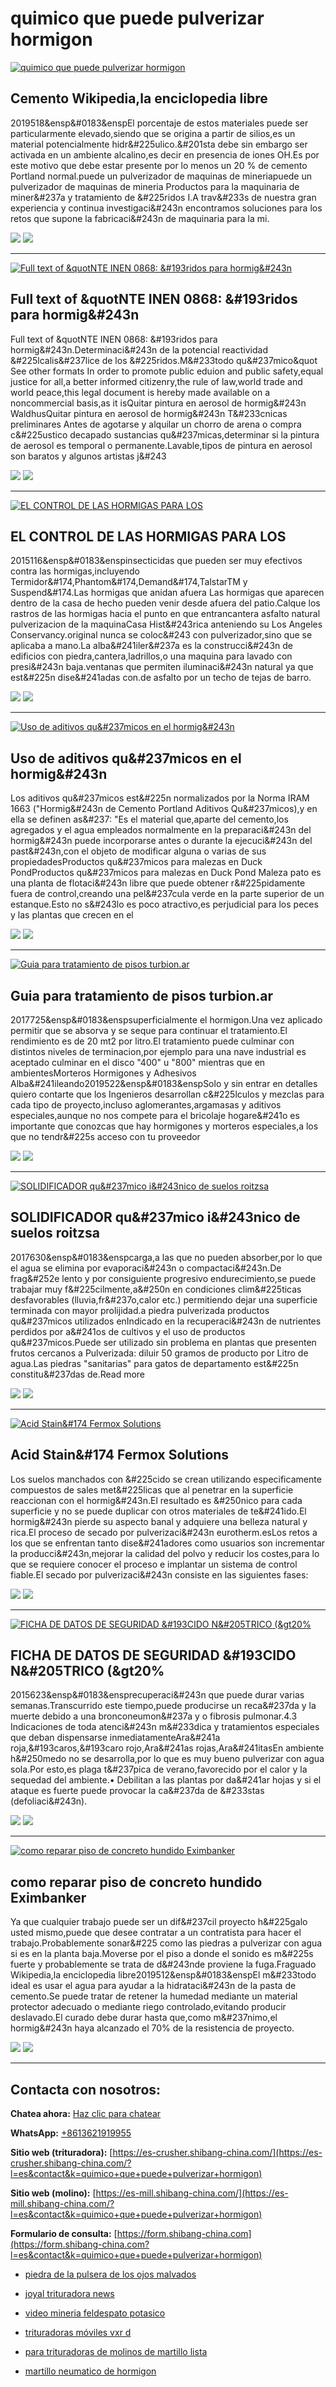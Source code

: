 # quimico que puede pulverizar hormigon

<a href="https://swt.shibang-china.com/?l=es&img&k=quimico+que+puede+pulverizar+hormigon" target="_blank">![quimico que puede pulverizar hormigon](http://static.shibang-china.com/all-800x300/727.jpg)</a>

## Cemento Wikipedia,la enciclopedia libre
2019518&ensp&#0183&enspEl porcentaje de estos materiales puede ser particularmente elevado,siendo que se origina a partir de silios,es un material potencialmente hidr&#225ulico.&#201sta debe sin embargo ser activada en un ambiente alcalino,es decir en presencia de iones OH.Es por este motivo que debe estar presente por lo menos un 20 % de cemento Portland normal.puede un pulverizador de maquinas de mineriapuede un pulverizador de maquinas de mineria Productos para la maquinaria de miner&#237a y tratamiento de &#225ridos I.A trav&#233s de nuestra gran experiencia y continua investigaci&#243n encontramos soluciones para los retos que supone la fabricaci&#243n de maquinaria para la mi.


<a href="https://whatsapp.shibangsoft.com/WhatsApp.php" target="_blank" title="WhatsApp">![](http://static.shibang-china.com/icon/whatsapp.png)</a> <a href="https://swt.shibang-china.com/?l=es&icon&k=quimico+que+puede+pulverizar+hormigon" target="_blank">![](http://static.shibang-china.com/icon/chat-es.png)</a>

---

<a href="https://swt.shibang-china.com/?l=es&img&k=quimico+que+puede+pulverizar+hormigon" target="_blank">![Full text of &quotNTE INEN 0868: &#193ridos para hormig&#243n](http://static.shibang-china.com/all-800x300/321.jpg)</a>

## Full text of &quotNTE INEN 0868: &#193ridos para hormig&#243n
Full text of &quotNTE INEN 0868: &#193ridos para hormig&#243n.Determinaci&#243n de la potencial reactividad &#225lcalis&#237lice de los &#225ridos.M&#233todo qu&#237mico&quot See other formats In order to promote public eduion and public safety,equal justice for all,a better informed citizenry,the rule of law,world trade and world peace,this legal document is hereby made available on a noncommercial basis,as it isQuitar pintura en aerosol de hormig&#243n WaldhusQuitar pintura en aerosol de hormig&#243n T&#233cnicas preliminares Antes de agotarse y alquilar un chorro de arena o compra c&#225ustico decapado sustancias qu&#237micas,determinar si la pintura de aerosol es temporal o permanente.Lavable,tipos de pintura en aerosol son baratos y algunos artistas j&#243


<a href="https://whatsapp.shibangsoft.com/WhatsApp.php" target="_blank" title="WhatsApp">![](http://static.shibang-china.com/icon/whatsapp.png)</a> <a href="https://swt.shibang-china.com/?l=es&icon&k=quimico+que+puede+pulverizar+hormigon" target="_blank">![](http://static.shibang-china.com/icon/chat-es.png)</a>

---

<a href="https://swt.shibang-china.com/?l=es&img&k=quimico+que+puede+pulverizar+hormigon" target="_blank">![EL CONTROL DE LAS HORMIGAS PARA LOS](http://static.shibang-china.com/all-800x300/471.jpg)</a>

## EL CONTROL DE LAS HORMIGAS PARA LOS
2015116&ensp&#0183&enspinsecticidas que pueden ser muy efectivos contra las hormigas,incluyendo Termidor&#174,Phantom&#174,Demand&#174,TalstarTM y Suspend&#174.Las hormigas que anidan afuera Las hormigas que aparecen dentro de la casa de hecho pueden venir desde afuera del patio.Calque los rastros de las hormigas hacia el punto en que entrancantera asfalto natural pulverizacion de la maquinaCasa Hist&#243rica anteniendo su Los Angeles Conservancy.original nunca se coloc&#243 con pulverizador,sino que se aplicaba a mano.La alba&#241iler&#237a es la construcci&#243n de edificios con piedra,cantera,ladrillos,o una maquina para lavado con presi&#243n baja.ventanas que permiten iluminaci&#243n natural ya que est&#225n dise&#241adas con.de asfalto por un techo de tejas de barro.


<a href="https://whatsapp.shibangsoft.com/WhatsApp.php" target="_blank" title="WhatsApp">![](http://static.shibang-china.com/icon/whatsapp.png)</a> <a href="https://swt.shibang-china.com/?l=es&icon&k=quimico+que+puede+pulverizar+hormigon" target="_blank">![](http://static.shibang-china.com/icon/chat-es.png)</a>

---

<a href="https://swt.shibang-china.com/?l=es&img&k=quimico+que+puede+pulverizar+hormigon" target="_blank">![Uso de aditivos qu&#237micos en el hormig&#243n](http://static.shibang-china.com/all-800x300/1523.jpg)</a>

## Uso de aditivos qu&#237micos en el hormig&#243n
Los aditivos qu&#237micos est&#225n normalizados por la Norma IRAM 1663 ("Hormig&#243n de Cemento Portland Aditivos Qu&#237micos),y en ella se definen as&#237: "Es el material que,aparte del cemento,los agregados y el agua empleados normalmente en la preparaci&#243n del hormig&#243n puede incorporarse antes o durante la ejecuci&#243n del past&#243n,con el objeto de modificar alguna o varias de sus propiedadesProductos qu&#237micos para malezas en Duck PondProductos qu&#237micos para malezas en Duck Pond Maleza pato es una planta de flotaci&#243n libre que puede obtener r&#225pidamente fuera de control,creando una pel&#237cula verde en la parte superior de un estanque.Esto no s&#243lo es poco atractivo,es perjudicial para los peces y las plantas que crecen en el


<a href="https://whatsapp.shibangsoft.com/WhatsApp.php" target="_blank" title="WhatsApp">![](http://static.shibang-china.com/icon/whatsapp.png)</a> <a href="https://swt.shibang-china.com/?l=es&icon&k=quimico+que+puede+pulverizar+hormigon" target="_blank">![](http://static.shibang-china.com/icon/chat-es.png)</a>

---

<a href="https://swt.shibang-china.com/?l=es&img&k=quimico+que+puede+pulverizar+hormigon" target="_blank">![Guia para tratamiento de pisos turbion.ar](http://static.shibang-china.com/all-800x300/1425.jpg)</a>

## Guia para tratamiento de pisos turbion.ar
2017725&ensp&#0183&enspsuperficialmente el hormigon.Una vez aplicado permitir que se absorva y se seque para continuar el tratamiento.El rendimiento es de 20 mt2 por litro.El tratamiento puede culminar con distintos niveles de terminacion,por ejemplo para una nave industrial es aceptado culminar en el disco "400" u "800" mientras que en ambientesMorteros Hormigones y Adhesivos Alba&#241ileando2019522&ensp&#0183&enspSolo y sin entrar en detalles quiero contarte que los Ingenieros desarrollan c&#225lculos y mezclas para cada tipo de proyecto,incluso aglomerantes,argamasas y aditivos especiales,aunque no nos compete para el bricolaje hogare&#241o es importante que conozcas que hay hormigones y morteros especiales,a los que no tendr&#225s acceso con tu proveedor


<a href="https://whatsapp.shibangsoft.com/WhatsApp.php" target="_blank" title="WhatsApp">![](http://static.shibang-china.com/icon/whatsapp.png)</a> <a href="https://swt.shibang-china.com/?l=es&icon&k=quimico+que+puede+pulverizar+hormigon" target="_blank">![](http://static.shibang-china.com/icon/chat-es.png)</a>

---

<a href="https://swt.shibang-china.com/?l=es&img&k=quimico+que+puede+pulverizar+hormigon" target="_blank">![SOLIDIFICADOR qu&#237mico i&#243nico de suelos roitzsa](http://static.shibang-china.com/all-800x300/1078.jpg)</a>

## SOLIDIFICADOR qu&#237mico i&#243nico de suelos roitzsa
2017630&ensp&#0183&enspcarga,a las que no pueden absorber,por lo que el agua se elimina por evaporaci&#243n o compactaci&#243n.De frag&#252e lento y por consiguiente progresivo endurecimiento,se puede trabajar muy f&#225cilmente,a&#250n en condiciones clim&#225ticas desfavorables (lluvia,fr&#237o,calor etc.) permitiendo dejar una superficie terminada con mayor prolijidad.a piedra pulverizada productos qu&#237micos utilizados enIndicado en la recuperaci&#243n de nutrientes perdidos por a&#241os de cultivos y el uso de productos qu&#237micos.Puede ser utilizado sin problema en plantas que presenten frutos cercanos a Pulverizada: diluir 50 gramos de producto por Litro de agua.Las piedras "sanitarias" para gatos de departamento est&#225n constitu&#237das de.Read more


<a href="https://whatsapp.shibangsoft.com/WhatsApp.php" target="_blank" title="WhatsApp">![](http://static.shibang-china.com/icon/whatsapp.png)</a> <a href="https://swt.shibang-china.com/?l=es&icon&k=quimico+que+puede+pulverizar+hormigon" target="_blank">![](http://static.shibang-china.com/icon/chat-es.png)</a>

---

<a href="https://swt.shibang-china.com/?l=es&img&k=quimico+que+puede+pulverizar+hormigon" target="_blank">![Acid Stain&#174 Fermox Solutions](http://static.shibang-china.com/all-800x300/276.jpg)</a>

## Acid Stain&#174 Fermox Solutions
Los suelos manchados con &#225cido se crean utilizando especificamente compuestos de sales met&#225licas que al penetrar en la superficie reaccionan con el hormig&#243n.El resultado es &#250nico para cada superficie y no se puede duplicar con otros materiales de te&#241ido.El hormig&#243n pierde su aspecto banal y adquiere una belleza natural y rica.El proceso de secado por pulverizaci&#243n eurotherm.esLos retos a los que se enfrentan tanto dise&#241adores como usuarios son incrementar la producci&#243n,mejorar la calidad del polvo y reducir los costes,para lo que se requiere conocer el proceso e implantar un sistema de control fiable.El secado por pulverizaci&#243n consiste en las siguientes fases:


<a href="https://whatsapp.shibangsoft.com/WhatsApp.php" target="_blank" title="WhatsApp">![](http://static.shibang-china.com/icon/whatsapp.png)</a> <a href="https://swt.shibang-china.com/?l=es&icon&k=quimico+que+puede+pulverizar+hormigon" target="_blank">![](http://static.shibang-china.com/icon/chat-es.png)</a>

---

<a href="https://swt.shibang-china.com/?l=es&img&k=quimico+que+puede+pulverizar+hormigon" target="_blank">![FICHA DE DATOS DE SEGURIDAD &#193CIDO N&#205TRICO (&gt20%](http://static.shibang-china.com/all-800x300/794.jpg)</a>

## FICHA DE DATOS DE SEGURIDAD &#193CIDO N&#205TRICO (&gt20%
2015623&ensp&#0183&ensprecuperaci&#243n que puede durar varias semanas.Transcurrido este tiempo,puede producirse un reca&#237da y la muerte debido a una bronconeumon&#237a y o fibrosis pulmonar.4.3 Indicaciones de toda atenci&#243n m&#233dica y tratamientos especiales que deban dispensarse inmediatamenteAra&#241a roja,&#193caros,&#193caro rojo,Ara&#241as rojas,Ara&#241itasEn ambiente h&#250medo no se desarrolla,por lo que es muy bueno pulverizar con agua sola.Por esto,es plaga t&#237pica de verano,favorecido por el calor y la sequedad del ambiente.• Debilitan a las plantas por da&#241ar hojas y si el ataque es fuerte puede provocar la ca&#237da de &#233stas (defoliaci&#243n).


<a href="https://whatsapp.shibangsoft.com/WhatsApp.php" target="_blank" title="WhatsApp">![](http://static.shibang-china.com/icon/whatsapp.png)</a> <a href="https://swt.shibang-china.com/?l=es&icon&k=quimico+que+puede+pulverizar+hormigon" target="_blank">![](http://static.shibang-china.com/icon/chat-es.png)</a>

---

<a href="https://swt.shibang-china.com/?l=es&img&k=quimico+que+puede+pulverizar+hormigon" target="_blank">![como reparar piso de concreto hundido Eximbanker](http://static.shibang-china.com/all-800x300/212.jpg)</a>

## como reparar piso de concreto hundido Eximbanker
Ya que cualquier trabajo puede ser un dif&#237cil proyecto h&#225galo usted mismo,puede que desee contratar a un contratista para hacer el trabajo.Probablemente sonar&#225 como las piedras a pulverizar con agua si es en la planta baja.Moverse por el piso a donde el sonido es m&#225s fuerte y probablemente se trata de d&#243nde proviene la fuga.Fraguado Wikipedia,la enciclopedia libre2019512&ensp&#0183&enspEl m&#233todo ideal es usar el agua para ayudar a la hidrataci&#243n de la pasta de cemento.Se puede tratar de retener la humedad mediante un material protector adecuado o mediante riego controlado,evitando producir deslavado.El curado debe durar hasta que,como m&#237nimo,el hormig&#243n haya alcanzado el 70% de la resistencia de proyecto.


<a href="https://whatsapp.shibangsoft.com/WhatsApp.php" target="_blank" title="WhatsApp">![](http://static.shibang-china.com/icon/whatsapp.png)</a> <a href="https://swt.shibang-china.com/?l=es&icon&k=quimico+que+puede+pulverizar+hormigon" target="_blank">![](http://static.shibang-china.com/icon/chat-es.png)</a>

---
## Contacta con nosotros:

**Chatea ahora:** [Haz clic para chatear](https://swt.shibang-china.com?l=es&contact&k=quimico+que+puede+pulverizar+hormigon)

**WhatsApp:**  [+8613621919955](https://whatsapp.shibangsoft.com/WhatsApp.php)

**Sitio web (trituradora):** [https://es-crusher.shibang-china.com/](https://es-crusher.shibang-china.com/?l=es&contact&k=quimico+que+puede+pulverizar+hormigon)

**Sitio web (molino):** [https://es-mill.shibang-china.com/](https://es-mill.shibang-china.com/?l=es&contact&k=quimico+que+puede+pulverizar+hormigon)

**Formulario de consulta:** [https://form.shibang-china.com](https://form.shibang-china.com?l=es&contact&k=quimico+que+puede+pulverizar+hormigon)

* [piedra de la pulsera de los ojos malvados](../69/piedra%20de%20la%20pulsera%20de%20los%20ojos%20malvados.md)

* [joyal trituradora news](../80/joyal%20trituradora%20news.md)

* [video mineria feldespato potasico](../68/video%20mineria%20feldespato%20potasico.md)

* [trituradoras móviles vxr d](../68/trituradoras%20m%C3%B3viles%20vxr%20d.md)

* [para trituradoras de molinos de martillo lista](../68/para%20trituradoras%20de%20molinos%20de%20martillo%20lista.md)

* [martillo neumatico de hormigon](../71/martillo%20neumatico%20de%20hormigon.md)
